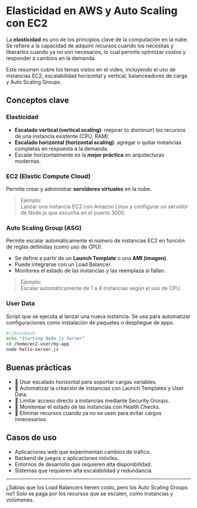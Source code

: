 # Elasticidad en AWS y Auto Scaling con EC2

La **elasticidad** es uno de los principios clave de la computación en la nube. Se refiere a la capacidad de adquirir recursos cuando los necesitas y liberarlos cuando ya no son necesarios, lo cual permite optimizar costos y responder a cambios en la demanda.

Este resumen cubre los temas vistos en el video, incluyendo el uso de instancias EC2, escalabilidad horizontal y vertical, balanceadores de carga y Auto Scaling Groups.

## Conceptos clave

### Elasticidad

- **Escalado vertical (vertical scaling)**: mejorar (o disminuir) los recursos de una instancia existente (CPU, RAM).
- **Escalado horizontal (horizontal scaling)**: agregar o quitar instancias completas en respuesta a la demanda.
- Escalar horizontalmente es la **mejor práctica** en arquitecturas modernas.

### EC2 (Elastic Compute Cloud)

Permite crear y administrar **servidores virtuales** en la nube.

> Ejemplo:  
> Lanzar una instancia EC2 con Amazon Linux y configurar un servidor de Node.js que escucha en el puerto 3000.


### Auto Scaling Group (ASG)

Permite escalar automáticamente el número de instancias EC2 en función de reglas definidas (como uso de CPU).

- Se define a partir de un **Launch Template** o una **AMI (imagen)**.
- Puede integrarse con un Load Balancer.
- Monitorea el estado de las instancias y las reemplaza si fallan.

> Ejemplo:  
> Escalar automáticamente de 1 a 4 instancias según el uso de CPU.

### User Data

Script que se ejecuta al lanzar una nueva instancia. Se usa para automatizar configuraciones como instalación de paquetes o despliegue de apps.

```bash
#!/bin/bash
echo "Starting Node.js Server"
cd /home/ec2-user/my-app
node hello-server.js
```

## Buenas prácticas

- 🧠 Usar escalado horizontal para soportar cargas variables.
- 🔁 Automatizar la creación de instancias con Launch Templates y User Data.
- 🔐 Limitar acceso directo a instancias mediante Security Groups.
- 🎯 Monitorear el estado de las instancias con Health Checks.
- 💸 Eliminar recursos cuando ya no se usen para evitar cargos innecesarios.

## Casos de uso

- Aplicaciones web que experimentan cambios de tráfico.
- Backend de juegos o aplicaciones móviles.
- Entornos de desarrollo que requieren alta disponibilidad.
- Sistemas que requieren alta escalabilidad y redundancia.

---

¿Sabías que los Load Balancers tienen costo, pero los Auto Scaling Groups no? Solo se paga por los recursos que se escalen, como instancias y volúmenes.

